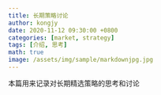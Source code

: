 ```yaml
---
title: 长期策略讨论
author: kongjy
date: 2020-11-12 09:30:00 +0800
categories: [market, strategy]
tags: [介绍, 思考]
math: true
image: /assets/img/sample/markdownjpg.jpg
---
```


本篇用来记录对长期精选策略的思考和讨论
